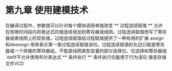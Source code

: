 # 第九章 使用建模技术
在编译过程中，参数值可以针对每个模块调用单独改变
** 过程连续赋值 ** 允许在有限时间段内将表达式的值连续地加到寄存器或线网。过程连续赋值改写了寄存器或者线网上的现有值。过程连续赋值给过程赋值提供了一种有用的扩展
assign和deassign 用来表示第一类过程连续赋值语句。过程连续赋值的左边只能是寄存器或一个拼接的寄存器组，不能是线网类型变量的部分选择位，位选择和寄存器组
`defif不允许使用布尔表达式
** 条件执行 ** 
条件执行仅能用于行为语句
值变存储文件VCD
